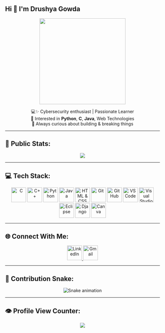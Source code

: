 ## Hi 👋 I'm Drushya Gowda

<div align="center">
  <img src="https://i.pinimg.com/originals/0a/25/32/0a2532bdacfd5b9d11d92557cf1df12f.gif" height="280"/>
</div>

<div align="center">

💻✨ Cybersecurity enthusiast | Passionate Learner  
🧠 Interested in **Python**, **C**, **Java**, Web Technologies  
🚀 Always curious about building & breaking things

</div>

---

## 🚀 Public Stats:

<div align="center">
  <a href="https://git.io/awesome-stats-card">
    <img src="https://awesome-github-stats.azurewebsites.net/user-stats/Drushyagowda17?cardType=github&theme=dark&preferLogin=false&Title=7378D9&Border=7378D9&Text=60CA78" />
  </a>
</div>

---

## 💻 Tech Stack:

<div align="center">
  <img src="https://skillicons.dev/icons?i=c" height="48" alt="C" />
  <img src="https://skillicons.dev/icons?i=cpp" height="48" alt="C++" />
  <img src="https://skillicons.dev/icons?i=python" height="48" alt="Python" />
  <img src="https://skillicons.dev/icons?i=java" height="48" alt="Java" />
  <img src="https://skillicons.dev/icons?i=html,css" height="48" alt="HTML & CSS" />
  <img src="https://skillicons.dev/icons?i=git" height="48" alt="Git" />
  <img src="https://skillicons.dev/icons?i=github" height="48" alt="GitHub" />
  <img src="https://skillicons.dev/icons?i=vscode" height="48" alt="VS Code" />
  <img src="https://cdn.jsdelivr.net/gh/devicons/devicon/icons/visualstudio/visualstudio-plain.svg" height="48" alt="Visual Studio" />
  <img src="https://skillicons.dev/icons?i=eclipse" height="48" alt="Eclipse" />
  <img src="https://skillicons.dev/icons?i=django" height="48" alt="Django" />
  <img src="https://cdn.jsdelivr.net/gh/devicons/devicon/icons/canva/canva-original.svg" height="48" alt="Canva" />
</div>

---

## 🌐 Connect With Me:

<div align="center">
  <a href="https://www.linkedin.com/in/drushya-gowda-g-m-" target="_blank">
    <img src="https://skillicons.dev/icons?i=linkedin" height="48" alt="LinkedIn" />
  </a>
  <a href="mailto:drushyagowdagm@gmail.com" target="_blank">
    <img src="https://img.icons8.com/color/48/gmail-new.png" height="48" alt="Gmail" />
  </a>
</div>

---

## 🐍 Contribution Snake:

<div align="center">
  <img src="https://raw.githubusercontent.com/alanbennyofficial/Drushyagowda17/output/snake.svg" alt="Snake animation" />
</div>

---

## 👁️ Profile View Counter:

<div align="center">
  <img src="https://profile-counter.glitch.me/Drushyagowda17/count.svg?" />
</div>
